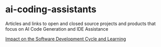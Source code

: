 # ai-coding-assistants
Articles and links to open and closed source projects and products that focus on AI Code Generation and IDE Assistance

[Impact on the Software Development Cycle and Learning](articles/Impact.md)
